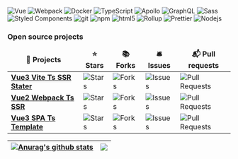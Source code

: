 <p>
  <img alt="Vue" src="https://img.shields.io/badge/-Vue-45b8d8?style=flat-square&logo=Vue&logoColor=white" />
  <img alt="Webpack" src="https://img.shields.io/badge/-Webpack-8DD6F9?style=flat-square&logo=webpack&logoColor=white" /> 
  <img alt="Docker" src="https://img.shields.io/badge/-Docker-46a2f1?style=flat-square&logo=docker&logoColor=white" />
  <img alt="TypeScript" src="https://img.shields.io/badge/-TypeScript-007ACC?style=flat-square&logo=typescript&logoColor=white" />
  <img alt="Apollo" src="https://img.shields.io/badge/-Apollo%20GraphQL-311C87?style=flat-square&logo=apollo-graphql&logoColor=white" />
  <img alt="GraphQL" src="https://img.shields.io/badge/-GraphQL-E10098?style=flat-square&logo=graphql&logoColor=white" />
  <img alt="Sass" src="https://img.shields.io/badge/-Sass-CC6699?style=flat-square&logo=sass&logoColor=white" />
  <img alt="Styled Components" src="https://img.shields.io/badge/-Styled_Components-db7092?style=flat-square&logo=styled-components&logoColor=white" />
  <img alt="git" src="https://img.shields.io/badge/-Git-F05032?style=flat-square&logo=git&logoColor=white" />
  <img alt="npm" src="https://img.shields.io/badge/-NPM-CB3837?style=flat-square&logo=npm&logoColor=white" />
  <img alt="html5" src="https://img.shields.io/badge/-HTML5-E34F26?style=flat-square&logo=html5&logoColor=white" />
  <img alt="Rollup" src="https://img.shields.io/badge/-Rollup-EC4A3F?style=flat-square&logo=rollup.js&logoColor=white" />
  <img alt="Prettier" src="https://img.shields.io/badge/-Prettier-F7B93E?style=flat-square&logo=prettier&logoColor=white" />
  <img alt="Nodejs" src="https://img.shields.io/badge/-Nodejs-43853d?style=flat-square&logo=Node.js&logoColor=white" />
</p>


<h3>Open source projects</h3>
<table>
  <thead align="center">
    <tr border: none;>
      <td><b>🎁 Projects</b></td>
      <td><b>⭐ Stars</b></td>
      <td><b>📚 Forks</b></td>
      <td><b>🛎 Issues</b></td>
      <td><b>📬 Pull requests</b></td>
    </tr>
  </thead>
  <tbody>
    <tr>
      <td><a href="https://github.com/vok123/vue3-ts-vite-ssr-starter"><b>Vue3 Vite Ts SSR Stater</b></a></td>
      <td><img alt="Stars" src="https://img.shields.io/github/stars/vok123/vue3-ts-vite-ssr-starter?style=flat-square&labelColor=343b41"/></td>
      <td><img alt="Forks" src="https://img.shields.io/github/forks/vok123/vue3-ts-vite-ssr-starter?style=flat-square&labelColor=343b41"/></td>
      <td><img alt="Issues" src="https://img.shields.io/github/issues/vok123/vue3-ts-vite-ssr-starter?style=flat-square&labelColor=343b41"/></td>
      <td><img alt="Pull Requests" src="https://img.shields.io/github/issues-pr/vok123/vue3-ts-vite-ssr-starter?style=flat-square&labelColor=343b41"/></td>
    </tr>
    <tr>
      <td><a href="https://github.com/vok123/typescript-vue-eslint-starter"><b>Vue2 Webpack Ts SSR</b></a></td>
      <td><img alt="Stars" src="https://img.shields.io/github/stars/vok123/typescript-vue-eslint-starter?style=flat-square&labelColor=343b41"/></td>
      <td><img alt="Forks" src="https://img.shields.io/github/forks/vok123/typescript-vue-eslint-starter?style=flat-square&labelColor=343b41"/></td>
      <td><img alt="Issues" src="https://img.shields.io/github/issues/vok123/typescript-vue-eslint-starter?style=flat-square&labelColor=343b41"/></td>
      <td><img alt="Pull Requests" src="https://img.shields.io/github/issues-pr/vok123/typescript-vue-eslint-starter?style=flat-square&labelColor=343b41"/></td>
    </tr>
    <tr>
      <td><a href="https://github.com/vok123/vue3-vite-ts-template"><b>Vue3 SPA Ts Template</b></a></td>
      <td><img alt="Stars" src="https://img.shields.io/github/stars/vok123/vue3-vite-ts-template?style=flat-square&labelColor=343b41"/></td>
      <td><img alt="Forks" src="https://img.shields.io/github/forks/vok123/vue3-vite-ts-template?style=flat-square&labelColor=343b41"/></td>
      <td><img alt="Issues" src="https://img.shields.io/github/issues/vok123/vue3-vite-ts-template?style=flat-square&labelColor=343b41"/></td>
      <td><img alt="Pull Requests" src="https://img.shields.io/github/issues-pr/vok123/vue3-vite-ts-template?style=flat-square&labelColor=343b41"/></td>
    </tr>
  </tbody>
</table>

| <a href="https://github.com/vok123/github-readme-stats"><img align="center" src="https://github-readme-stats.vercel.app/api?username=vok123&show_icons=true&include_all_commits=true&theme=buefy&hide_border=true" alt="Anurag's github stats" /></a> | <a href="https://github.com/vok123/github-readme-stats"><img align="center" src="https://github-readme-stats.vercel.app/api/top-langs/?username=vok123&layout=compact&theme=buefy&hide_border=true" /></a> |
| ------------- | ------------- |



<!--
**vok123/vok123** is a ✨ _special_ ✨ repository because its `README.md` (this file) appears on your GitHub profile.

Here are some ideas to get you started:

- 🔭 I’m currently working on ...
- 🌱 I’m currently learning ...
- 👯 I’m looking to collaborate on ...
- 🤔 I’m looking for help with ...
- 💬 Ask me about ...
- 📫 How to reach me: ...
- 😄 Pronouns: ...
- ⚡ Fun fact: ...
-->

